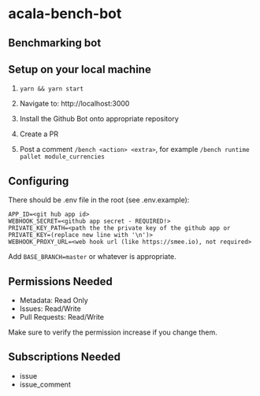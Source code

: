 # acala-bench-bot

## Benchmarking bot

## Setup on your local machine

1. `yarn && yarn start`

2. Navigate to: http://localhost:3000

3. Install the Github Bot onto appropriate repository

4. Create a PR

5. Post a comment `/bench <action> <extra>`, for example `/bench runtime pallet module_currencies`

## Configuring

There should be .env file in the root (see .env.example):

```
APP_ID=<git hub app id>
WEBHOOK_SECRET=<github app secret - REQUIRED!>
PRIVATE_KEY_PATH=<path the the private key of the github app or PRIVATE_KEY=(replace new line with '\n')>
WEBHOOK_PROXY_URL=<web hook url (like https://smee.io), not required>
```

Add `BASE_BRANCH=master` or whatever is appropriate.

## Permissions Needed

* Metadata: Read Only
* Issues: Read/Write
* Pull Requests: Read/Write

Make sure to verify the permission increase if you change them.

## Subscriptions Needed

* issue
* issue_comment
